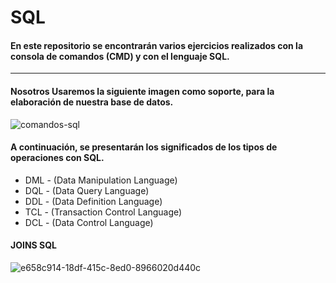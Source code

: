# SQL

#### En este repositorio se encontrarán varios ejercicios realizados con la consola de comandos (CMD) y con el lenguaje SQL.

*** 

#### Nosotros Usaremos la siguiente imagen como soporte, para la elaboración de nuestra base de datos.

![comandos-sql](https://github.com/Tebancedoo/SQL-Sena/assets/115185706/f8e1f8cb-6bca-40d0-9809-d7c4c1abed68)

#### A continuación, se presentarán los significados de los tipos de operaciones con SQL.

- DML - (Data Manipulation Language)
- DQL - (Data Query Language)
- DDL - (Data Definition Language)
- TCL - (Transaction Control Language)
- DCL - (Data Control Language)

#### JOINS SQL

![e658c914-18df-415c-8ed0-8966020d440c](https://github.com/Tebancedoo/SQL-Sena/assets/115185706/78ab39a3-20aa-4608-b30e-a7d7e7883109)


<!--https://www.ibm.com/docs/es/psfa/7.1.0?topic=reference-delete-->

<!--(https://www.tutorialsteacher.com)https://www.tutorialsteacher.com--><!--pagina  on tutoriales e informacion de varios lwnguajes de programación -->

<!--ANSI-->





